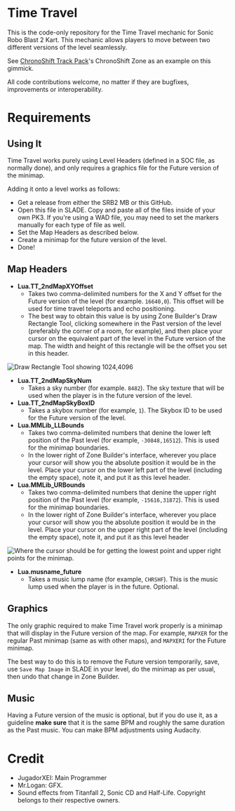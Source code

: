 
# Time Travel
This is the code-only repository for the Time Travel mechanic for Sonic Robo Blast 2 Kart. This mechanic allows players to move between two different versions of the level seamlessly.

See [ChronoShift Track Pack](https://mb.srb2.org/addons/chronoshift-track-pack.5339/)'s ChronoShift Zone as an example on this gimmick.

All code contributions welcome, no matter if they are bugfixes, improvements or interoperability.
# Requirements
## Using It
Time Travel works purely using Level Headers (defined in a SOC file, as normally done), and only requires a graphics file for the Future version of the minimap.

Adding it onto a level works as follows:
* Get a release from either the SRB2 MB or this GitHub.
* Open this file in SLADE. Copy and paste all of the files inside of your own PK3. If you're using a WAD file, you may need to set the markers manually for each type of file as well.
* Set the Map Headers as described below.
* Create a minimap for the future version of the level.
* Done!
## Map Headers
* **Lua.TT_2ndMapXYOffset**
	* Takes two comma-delimited numbers for the X and Y offset for the Future version of the level (for example. `16640,0`). This offset will be used for time travel teleports and echo positioning.
	* The best way to obtain this value is by using Zone Builder's Draw Rectangle Tool, clicking somewhere in the Past version of the level (preferably the corner of a room, for example), and then place your cursor on the equivalent part of the level in the Future version of the map. The width and height of this rectangle will be the offset you set in this header.

![Draw Rectangle Tool showing 1024,4096](https://github.com/JugadorXEI/time-travel/assets/1565198/16a0387d-bfc2-4d5e-b014-74128c5be9fd)
* **Lua.TT_2ndMapSkyNum**
	* Takes a sky number (for example. `8482`). The sky texture that will be used when the player is in the future version of the level.
* **Lua.TT_2ndMapSkyBoxID**
	* Takes a skybox number (for example, `1`). The Skybox ID to be used for the Future version of the level.
* **Lua.MMLib_LLBounds**
	* Takes two comma-delimited numbers that denine the lower left position of the Past level (for example, `-30848,16512`). This is used for the minimap boundaries.
	* In the lower right of Zone Builder's interface, wherever you place your cursor will show you the absolute position it would be in the level. Place your cursor on the lower left part of the level (including the empty space), note it, and put it as this level header.
* **Lua.MMLib_URBounds**
	* Takes two comma-delimited numbers that denine the upper right position of the Past level (for example, `-15616,31872`). This is used for the minimap boundaries.
	* In the lower right of Zone Builder's interface, wherever you place your cursor will show you the absolute position it would be in the level. Place your cursor on the upper right part of the level (including the empty space), note it, and put it as this level header
 
![Where the cursor should be for getting the lowest point and upper right points for the minimap.](https://github.com/JugadorXEI/time-travel/assets/1565198/d503cb46-9dcf-4272-907c-7b9496b5f073)
* **Lua.musname_future**
	* Takes a music lump name (for example, `CHRSHF`). This is the music lump used when the player is in the future. Optional.
## Graphics
The only graphic required to make Time Travel work properly is a minimap that will display in the Future version of the map. For example, `MAPXER` for the regular Past minimap (same as with other maps), and `MAPXERI` for the Future minimap.

The best way to do this is to remove the Future version temporarily, save, use `Save Map Image` in SLADE in your level, do the minimap as per usual, then undo that change in Zone Builder.
## Music
Having a Future version of the music is optional, but if you do use it, as a guideline **make sure** that it is the same BPM and roughly the same duration as the Past music. You can make BPM adjustments using Audacity.
# Credit
* JugadorXEI: Main Programmer
* Mr.Logan: GFX.
* Sound effects from Titanfall 2, Sonic CD and Half-Life. Copyright belongs to their respective owners.
